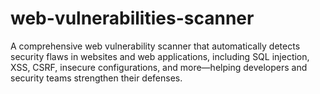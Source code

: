 # web-vulnerabilities-scanner
A comprehensive web vulnerability scanner that automatically detects security flaws in websites and web applications, including SQL injection, XSS, CSRF, insecure configurations, and more—helping developers and security teams strengthen their defenses.

